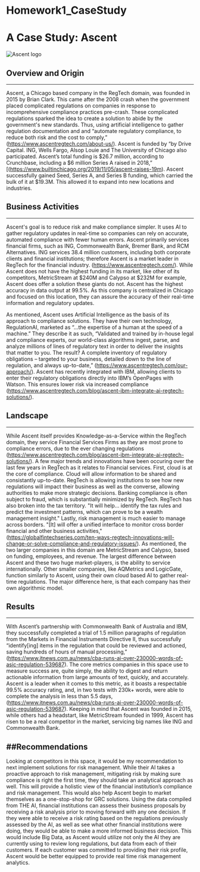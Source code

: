 # Homework1_CaseStudy

# A Case Study: Ascent

![Ascent logo](https://www.ascentregtech.com/wp-content/uploads/2019/10/ascent-logo-full-color-rgb-darker.png)

## Overview and Origin
---
Ascent, a Chicago based company in the RegTech domain, was founded in 2015 by Brian Clark. This came after the 2008 crash when the government placed complicated regulations on companies in response to incomprehensive compliance practices pre-crash. These complicated regulations sparked the idea to create a solution to abide by the government's new standards. Thus, using artificial intelligence to gather regulation documentation and and “automate regulatory compliance, to reduce both risk and the cost to comply,” (https://www.ascentregtech.com/about-us/). Ascent is funded by “by Drive Capital. ING, Wells Fargo, Alsop Louie and The University of Chicago also participated. Ascent’s total funding is $26.7 million, according to Crunchbase, including a $6 million Series A raised in 2018,”
[(https://www.builtinchicago.org/2019/11/05/ascent-raises-19m). Ascent successfully gained Seed, Series A, and Series B funding, which carried the bulk of it at $19.3M. This allowed it to expand into new locations and industries.

## Business Activities
---
Ascent's goal is to reduce risk and make compliance simpler. It uses AI to gather regulatory updates in real-time so companies can rely on accurate, automated compliance with fewer human errors.
Ascent primarily services financial firms, such as ING, Commonwealth Bank, Bremer Bank, and RCM Alternatives. ING services 38.4 million customers, including both corporate clients and financial institutions; therefore Ascent is a market leader in RegTech for the financial industry. 
(https://www.ascentregtech.com/). While Ascent does not have the highest funding in its market, like other of its competitors, MetricStream at $240M and Calypso at $232M for example, Ascent does offer a solution these giants do not. Ascent has the highest accuracy in data output at 99.5%. As this company is centralized in Chicago and focused on this location, they can assure the accuracy of their real-time information and regulatory updates. 

As mentioned, Ascent uses Artificial Intelligence as the basis of its approach to compliance solutions. They have their own technology, RegulationAI, marketed as “...the expertise of a human at the speed of a machine.” They describe it as such, “Validated and trained by in-house legal and compliance experts, our world-class algorithms ingest, parse, and analyze millions of lines of regulatory text in order to deliver the insights that matter to you. The result? A complete inventory of regulatory obligations – targeted to your business, detailed down to the line of regulation, and always up-to-date,” (https://www.ascentregtech.com/our-approach/). Ascent has recently integrated with IBM, allowing clients to enter their regulatory obligations directly into IBM’s OpenPages with Watson. This ensures lower risk via increased compliance (https://www.ascentregtech.com/blog/ascent-ibm-integrate-ai-regtech-solutions/).

## Landscape
---
While Ascent itself provides Knowledge-as-a-Service within the RegTech domain, they service Financial Services Firms as they are most prone to compliance errors, due to the ever changing regulations (https://www.ascentregtech.com/blog/ascent-ibm-integrate-ai-regtech-solutions/).
A few major trends and innovations have been occuring over the last few years in RegTech as it relates to Financial services. First, cloud is at the core of compliance. Cloud will allow information to be shared and consistantly up-to-date.
RegTech is allowing institutions to see how new regulations will impact their business as well as the converse, allowing authorities to make more strategic decisions. Banking compliance is often subject to fraud, which is substantially minimized by RegTech.
RegTech has also broken into the tax territory. "It will help... identify the tax rules and predict the investment patterns, which can prove to be a wealth management insight." Lastly, risk management is much easier to manage across borders. "[It] will offer a unified interface to monitor cross border financial and other business activities," (https://globalfintechseries.com/ten-ways-regtech-innovations-will-change-or-solve-compliance-and-regulatory-issues/).
As mentioned, the two larger companies in this domain are MetricStream and Calypso, based on funding, employees, and revenue. The largest difference between Ascent and these two huge market-players, is the ability to service internationally. Other smaller companies, like AQMetrics and LogicGate, function similarly to Ascent, using their own cloud based AI to gather real-time regulations. The major difference here, is that each company has their own algorithmic model. 

## Results
---
With Ascent’s partnership with Commonwealth Bank of Australia and IBM, they successfully completed a trial of 1.5 million paragraphs of regulation from the Markets in Financial Instruments Directive II, thus successfully “identify[ing] items in the regulation that could be reviewed and actioned, saving hundreds of hours of manual processing,” (https://www.itnews.com.au/news/cba-runs-ai-over-230000-words-of-asic-regulation-539687). 
The core metrics companies in this space use to measure success are, quite simply, the ability to digest and return actionable information from large amounts of text, quickly, and accurately. Ascent is a leader when it comes to this metric, as it boasts a respectable 99.5% accuracy rating, and, in two tests with 230k+ words, were able to complete the analysis in less than 5.5 days, (https://www.itnews.com.au/news/cba-runs-ai-over-230000-words-of-asic-regulation-539687). 
Keeping in mind that Ascent was founded in 2015, while others had a headstart, like MetricStream founded in 1999, Ascent has risen to be a real competitor in the market, servicing big names like ING and Commonwealth Bank. 

##Recommendations
---
Looking at competitors in this space, it would be my recommendation to next implement solutions for risk management. While their AI takes a proactive approach to risk management, mitigating risk by making sure compliance is right the first time, they should take an analytical approach as well. This will provide a holistic view of the financial institution’s compliance and risk management. This would also help Ascent begin to market themselves as a one-stop-shop for GRC solutions. Using the data compiled from THE AI, financial institutions can assess their business proposals by receiving a risk analysis prior to moving forward with any one decision. If they were able to receive a risk rating based on the regulations previously assessed by the AI, as well as see what other financial institutions were doing, they would be able to make a more informed business decision. This would include Big Data, as Ascent would utilize not only the AI they are currently using to review long regulations, but data from each of their customers. If each customer was committed to providing their risk profile, Ascent would be better equipped to provide real time risk management analytics.
